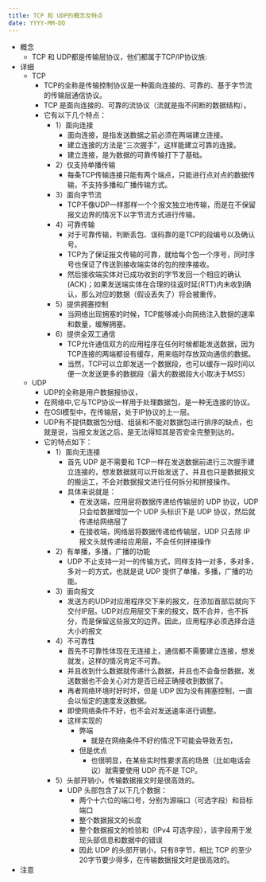 ```yaml
---
title: TCP 和 UDP的概念及特点
date: YYYY-MM-DD
---
```

- 概念
  - TCP 和 UDP都是传输层协议，他们都属于TCP/IP协议族:
- 详细
    - TCP
      - TCP的全称是传输控制协议是一种面向连接的、可靠的、基于字节流的传输层通信协议。
      - TCP 是面向连接的、可靠的流协议（流就是指不间断的数据结构）。
      - 它有以下几个特点：
        - 1）面向连接
          - 面向连接，是指发送数据之前必须在两端建立连接。
          - 建立连接的方法是“三次握手”，这样能建立可靠的连接。
          - 建立连接，是为数据的可靠传输打下了基础。
        - 2）仅支持单播传输
          - 每条TCP传输连接只能有两个端点，只能进行点对点的数据传输，不支持多播和广播传输方式。
        - 3）面向字节流
          - TCP不像UDP一样那样一个个报文独立地传输，而是在不保留报文边界的情况下以字节流方式进行传输。
        - 4）可靠传输
          - 对于可靠传输，判断丢包、误码靠的是TCP的段编号以及确认号。
          - TCP为了保证报文传输的可靠，就给每个包一个序号，同时序号也保证了传送到接收端实体的包的按序接收。
          - 然后接收端实体对已成功收到的字节发回一个相应的确认(ACK)；如果发送端实体在合理的往返时延(RTT)内未收到确认，那么对应的数据（假设丢失了）将会被重传。
        - 5）提供拥塞控制
          - 当网络出现拥塞的时候，TCP能够减小向网络注入数据的速率和数量，缓解拥塞。
        - 6）提供全双工通信
          - TCP允许通信双方的应用程序在任何时候都能发送数据，因为TCP连接的两端都设有缓存，用来临时存放双向通信的数据。
          - 当然，TCP可以立即发送一个数据段，也可以缓存一段时间以便一次发送更多的数据段（最大的数据段大小取决于MSS）
    - UDP
      - UDP的全称是用户数据报协议，
      - 在网络中,它与TCP协议一样用于处理数据包，是一种无连接的协议。
      - 在OSI模型中，在传输层，处于IP协议的上一层。
      - UDP有不提供数据包分组、组装和不能对数据包进行排序的缺点，也就是说，当报文发送之后，是无法得知其是否安全完整到达的。
      - 它的特点如下：
        - 1）面向无连接
          - 首先 UDP 是不需要和 TCP一样在发送数据前进行三次握手建立连接的，想发数据就可以开始发送了。并且也只是数据报文的搬运工，不会对数据报文进行任何拆分和拼接操作。
          - 具体来说就是：
            - 在发送端，应用层将数据传递给传输层的 UDP 协议，UDP 只会给数据增加一个 UDP 头标识下是 UDP 协议，然后就传递给网络层了
            - 在接收端，网络层将数据传递给传输层，UDP 只去除 IP 报文头就传递给应用层，不会任何拼接操作
        - 2）有单播，多播，广播的功能
          - UDP 不止支持一对一的传输方式，同样支持一对多，多对多，多对一的方式，也就是说 UDP 提供了单播，多播，广播的功能。
        - 3）面向报文
          - 发送方的UDP对应用程序交下来的报文，在添加首部后就向下交付IP层。UDP对应用层交下来的报文，既不合并，也不拆分，而是保留这些报文的边界。因此，应用程序必须选择合适大小的报文
        - 4）不可靠性
          - 首先不可靠性体现在无连接上，通信都不需要建立连接，想发就发，这样的情况肯定不可靠。
          - 并且收到什么数据就传递什么数据，并且也不会备份数据，发送数据也不会关心对方是否已经正确接收到数据了。
          - 再者网络环境时好时坏，但是 UDP 因为没有拥塞控制，一直会以恒定的速度发送数据。
          - 即使网络条件不好，也不会对发送速率进行调整。
          - 这样实现的
            - 弊端
              - 就是在网络条件不好的情况下可能会导致丢包，
            - 但是优点
              - 也很明显，在某些实时性要求高的场景（比如电话会议）就需要使用 UDP 而不是 TCP。
        - 5）头部开销小，传输数据报文时是很高效的。
          - UDP 头部包含了以下几个数据：
            - 两个十六位的端口号，分别为源端口（可选字段）和目标端口
            - 整个数据报文的长度
            - 整个数据报文的检验和（IPv4 可选字段），该字段用于发现头部信息和数据中的错误
            - 因此 UDP 的头部开销小，只有8字节，相比 TCP 的至少20字节要少得多，在传输数据报文时是很高效的。
- 注意